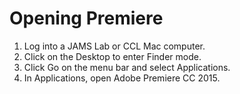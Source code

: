 # Opening Premiere

1. Log into a JAMS Lab or CCL Mac computer.
2. Click on the Desktop to enter Finder mode.
3. Click Go on the menu bar and select Applications.
4. In Applications, open Adobe Premiere CC 2015.

